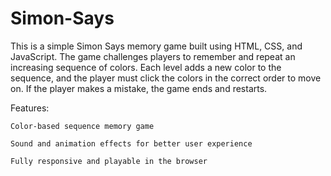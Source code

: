 # Simon-Says
This is a simple Simon Says memory game built using HTML, CSS, and JavaScript. The game challenges players to remember and repeat an increasing sequence of colors. Each level adds a new color to the sequence, and the player must click the colors in the correct order to move on. If the player makes a mistake, the game ends and restarts.

Features:

    Color-based sequence memory game

    Sound and animation effects for better user experience

    Fully responsive and playable in the browser
